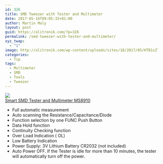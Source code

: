```yaml
---
id: 326
title: SMD Tweezer with Tester and Multimeter
date: 2017-05-16T09:05:33+01:00
author: Martin Maly
layout: post
guid: https://alitronik.com/?p=326
permalink: /smd-tweezer-with-tester-and-multimeter/
xyz_twap:
  - "1"
image: http://alitronik.com/wp-content/uploads/sites/18/2017/05/HTB1sZTOOXXXXXa5aXXXq6xXFXXXj.jpg
categories:
  - Tip
tags:
  - Multimeter
  - SMD
  - Tools
  - Tweezer
---
```

<a href="http://s.click.aliexpress.com/e/mYJqf66" target="_parent"><img src="//ae01.alicdn.com/kf/HTB13jZhOXXXXXbxXXXXq6xXFXXX2/High-quality-Smart-font-b-SMD-b-font-Tester-Capacitance-font-b-Meter-b-font-Multimeter.jpg_220x220.jpg" /><span style="display: block;">Smart SMD Tester and Multimeter MS8910</span></a>

  * Full automatic measurement
  * Auto scanning the Resistance/Capacitance/Diode
  * Function selection by one FUNC Push Button
  * Data Hold function
  * Continuity Checking function
  * Over Load Indication ( OL)
  * Low Battery Indication
  * Power Supply: 3V Lithium Battery CR2032 (not included)
  * Auto Power OFF. If the Tester is idle for more than 10 minutes, the tester will automatically turn off the power.